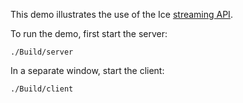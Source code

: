 This demo illustrates the use of the Ice [streaming API][1].

To run the demo, first start the server:

```
./Build/server
```

In a separate window, start the client:

```
./Build/client
```

[1]: https://doc.zeroc.com/ice/3.7/client-server-features/dynamic-ice/streaming-interfaces
